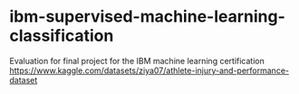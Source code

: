# ibm-supervised-machine-learning-classification

Evaluation for final project for the IBM machine learning certification
https://www.kaggle.com/datasets/ziya07/athlete-injury-and-performance-dataset

 
